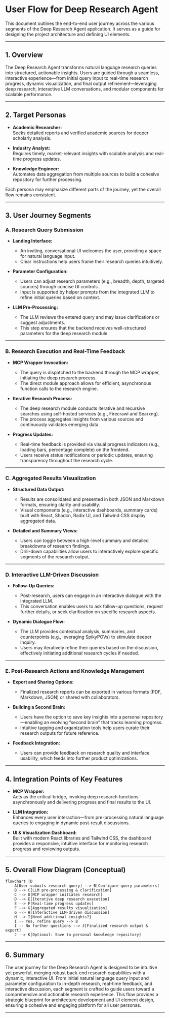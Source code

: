 # User Flow for Deep Research Agent

This document outlines the end-to-end user journey across the various segments of the Deep Research Agent application. It serves as a guide for designing the project architecture and defining UI elements.

---

## 1. Overview

The Deep Research Agent transforms natural language research queries into structured, actionable insights. Users are guided through a seamless, interactive experience—from initial query input to real-time research progress, dynamic visualization, and final output refinement—leveraging deep research, interactive LLM conversations, and modular components for scalable performance.

---

## 2. Target Personas

- **Academic Researcher:**  
  Seeks detailed reports and verified academic sources for deeper scholarly analysis.

- **Industry Analyst:**  
  Requires timely, market-relevant insights with scalable analysis and real-time progress updates.

- **Knowledge Engineer:**  
  Automates data aggregation from multiple sources to build a cohesive repository for further processing.

Each persona may emphasize different parts of the journey, yet the overall flow remains consistent.

---

## 3. User Journey Segments

### A. Research Query Submission

- **Landing Interface:**  
  - An inviting, conversational UI welcomes the user, providing a space for natural language input.
  - Clear instructions help users frame their research queries intuitively.

- **Parameter Configuration:**  
  - Users can adjust research parameters (e.g., breadth, depth, targeted sources) through concise UI controls.
  - Input is supported by helper prompts from the integrated LLM to refine initial queries based on context.

- **LLM Pre-Processing:**  
  - The LLM reviews the entered query and may issue clarifications or suggest adjustments.
  - This step ensures that the backend receives well-structured parameters for the deep research module.

---

### B. Research Execution and Real-Time Feedback

- **MCP Wrapper Invocation:**  
  - The query is dispatched to the backend through the MCP wrapper, initiating the deep research process.
  - The direct module approach allows for efficient, asynchronous function calls to the research engine.

- **Iterative Research Process:**  
  - The deep research module conducts iterative and recursive searches using self-hosted services (e.g., Firecrawl and Searxng).
  - The process aggregates insights from various sources and continuously validates emerging data.

- **Progress Updates:**  
  - Real-time feedback is provided via visual progress indicators (e.g., loading bars, percentage complete) on the frontend.
  - Users receive status notifications or periodic updates, ensuring transparency throughout the research cycle.

---

### C. Aggregated Results Visualization

- **Structured Data Output:**  
  - Results are consolidated and presented in both JSON and Markdown formats, ensuring clarity and usability.
  - Visual components (e.g., interactive dashboards, summary cards) built with React, Shadcn, Radix UI, and Tailwind CSS display aggregated data.

- **Detailed and Summary Views:**  
  - Users can toggle between a high-level summary and detailed breakdowns of research findings.
  - Drill-down capabilities allow users to interactively explore specific segments of the research output.

---

### D. Interactive LLM-Driven Discussion

- **Follow-Up Queries:**  
  - Post-research, users can engage in an interactive dialogue with the integrated LLM.
  - This conversation enables users to ask follow-up questions, request further details, or seek clarification on specific research aspects.

- **Dynamic Dialogue Flow:**  
  - The LLM provides contextual analysis, summaries, and counterpoints (e.g., leveraging SpikyPOVs) to stimulate deeper inquiry.
  - Users may iteratively refine their queries based on the discussion, effectively initiating additional research cycles if needed.

---

### E. Post-Research Actions and Knowledge Management

- **Export and Sharing Options:**  
  - Finalized research reports can be exported in various formats (PDF, Markdown, JSON) or shared with collaborators.
  
- **Building a Second Brain:**  
  - Users have the option to save key insights into a personal repository—enabling an evolving “second brain” that tracks learning progress.
  - Intuitive tagging and organization tools help users curate their research outputs for future reference.

- **Feedback Integration:**  
  - Users can provide feedback on research quality and interface usability, which feeds into further product optimizations.

---

## 4. Integration Points of Key Features

- **MCP Wrapper:**  
  Acts as the critical bridge, invoking deep research functions asynchronously and delivering progress and final results to the UI.

- **LLM Integration:**  
  Enhances every user interaction—from pre-processing natural language queries to engaging in dynamic post-result discussions.

- **UI & Visualization Dashboard:**  
  Built with modern React libraries and Tailwind CSS, the dashboard provides a responsive, intuitive interface for monitoring research progress and reviewing outputs.

---

## 5. Overall Flow Diagram (Conceptual)

```mermaid
flowchart TD
    A[User submits research query] --> B[Configure query parameters]
    B --> C[LLM pre-processing & clarification]
    C --> D[MCP wrapper initiates research]
    D --> E[Iterative deep research execution]
    E --> F[Real-time progress updates]
    F --> G[Aggregated results visualization]
    G --> H[Interactive LLM-driven discussion]
    H --> I{Need additional insights?}
    I -- Yes, refine query --> B
    I -- No further questions --> J[Finalized research output & export]
    J --> K[Optional: Save to personal knowledge repository]
```

---

## 6. Summary

The user journey for the Deep Research Agent is designed to be intuitive yet powerful, merging robust back-end research capabilities with a dynamic, interactive UI. From initial natural language query input and parameter configuration to in-depth research, real-time feedback, and interactive discussion, each segment is crafted to guide users toward a comprehensive and actionable research experience. This flow provides a strategic blueprint for architecture development and UI element design, ensuring a cohesive and engaging platform for all user personas.

---